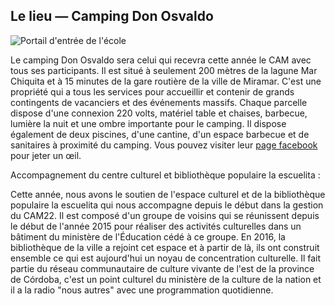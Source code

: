 ## Le lieu — Camping Don Osvaldo

![Portail d'entrée de l'école](/img/artículos/donosvaldo.webp)

Le camping Don Osvaldo sera celui qui recevra cette année le CAM avec tous ses participants. Il est situé à seulement 200 mètres de la lagune Mar Chiquita et à 15 minutes de la gare routière de la ville de Miramar. C'est une propriété qui a tous les services pour accueillir et contenir de grands contingents de vacanciers et des événements massifs. Chaque parcelle dispose d'une connexion 220 volts, matériel table et chaises, barbecue, lumière la nuit et une ombre importante pour le camping. Il dispose également de deux piscines, d'une cantine, d'un espace barbecue et de sanitaires à proximité du camping. Vous pouvez visiter leur [page facebook](https://www.facebook.com/Camping-Don-Osvaldo-205979423659659) pour jeter un œil.


Accompagnement du centre culturel et bibliothèque populaire la escuelita :

Cette année, nous avons le soutien de l'espace culturel et de la bibliothèque populaire la escuelita qui nous accompagne depuis le début dans la gestion du CAM22. Il est composé d'un groupe de voisins qui se réunissent depuis le début de l'année 2015 pour réaliser des activités culturelles dans un bâtiment du ministère de l'Éducation cédé à ce groupe. En 2016, la bibliothèque de la ville a rejoint cet espace et à partir de là, ils ont construit ensemble ce qui est aujourd'hui un noyau de concentration culturelle. Il fait partie du réseau communautaire de culture vivante de l'est de la province de Córdoba, c'est un point culturel du ministère de la culture de la nation et il a la radio "nous autres" avec une programmation quotidienne.
